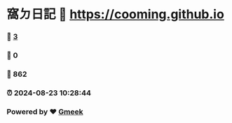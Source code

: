 #  窩ㄉ日記 :link: https://cooming.github.io 
### :page_facing_up: [3](https://cooming.github.io/tag.html) 
### :speech_balloon: 0 
### :hibiscus: 862 
### :alarm_clock: 2024-08-23 10:28:44 
### Powered by :heart: [Gmeek](https://github.com/Meekdai/Gmeek)
